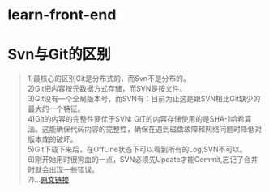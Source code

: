 # learn-front-end

# Svn与Git的区别
>1)最核心的区别Git是分布式的，而Svn不是分布的。<br>
>2)Git把内容按元数据方式存储，而SVN是按文件。<br>
>3)Git没有一个全局版本号，而SVN有：目前为止这是跟SVN相比Git缺少的最大的一个特征。<br>
>4)Git的内容的完整性要优于SVN: GIT的内容存储使用的是SHA-1哈希算法。这能确保代码内容的完整性，确保在遇到磁盘故障和网络问题时降低对版本库的破坏。<br>
>5)Git下载下来后，在OffLine状态下可以看到所有的Log,SVN不可以。<br>
>6)刚开始用时很狗血的一点，SVN必须先Update才能Commit,忘记了合并时就会出现一些错误。<br>
>7)...[原文链接](https://www.cnblogs.com/mtl-key/p/6902627.html)
